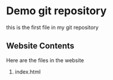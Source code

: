 # Demo git repository
this is the first file in my git repository


## Website Contents

Here are the files in the website

1. index.html

